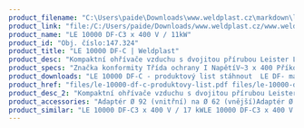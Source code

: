 ```yaml
---
product_filename: "C:\Users\paide\Downloads\www.weldplast.cz\markdown\le-10000-df-c200.md"
product_link: "file:/C:/Users/paide/Downloads/www.weldplast.cz/www.weldplast.cz/le-10000-df-c200"
product_name: "LE 10000 DF-C3 x 400 V / 11kW"
product_id: "Obj. číslo:147.324"
product_title: "LE 10000 DF-C | Weldplast"
product_desc: "Kompaktní ohřívače vzduchu s dvojitou přírubou Leister LE 5000 / 10000 DF jsou vhodné pro zabudování do systémů rozvodů vzduchu. Teplota vstupního vzduchu může být až 160 °C. Předehřátý vzduch lze znovu použít a ušetřit tak energii. Řada DF HT pro teploty vzduchu nad 600 °C a řada DF-C pro požadvky na bezemisní ohřevy.Kompaktní snadno integrovatelnéVhodné pro recyklaci vzduchuBez integrované výkonové elektronikyVolitelně výkonový regulátor DSE nebo teplotní regulátor KSR DIGITAL"
product_specs: "Značka konformity Třída ochrany I NapětíV~3 x 400 PříkonW11000 FrekvenceHz50 / 60 Max. teplota°C650 Průtok vzduchul/min400 Statický tlakPa1 Úroveň hlučnosti LpAdB< 70 Hmotnostkg39 Max. vstupní teplota vzduchu°C150"
product_downloads: "LE 10000 DF-C - produktový list stáhnout  LE DF- manuál SK stáhnout  LE DF - manuál CZ stáhnout  TECHNOLOGIE HORKÉHO VZDUCHU - katalog stáhnout  Přechod z LE na LHS stáhnout"
product_href: "files/le-10000-df-c-produktovy-list.pdf files/le-10000-df-c-produktovy-list.pdf files/le5000-10000-df-sk.pdf files/le5000-10000-df-sk.pdf files/le5000-10000-df-cz.pdf files/le5000-10000-df-cz.pdf files/katalog-ph-web.pdf files/katalog-ph-web.pdf files/prechod-z-le-na-lhs.pdf files/prechod-z-le-na-lhs.pdf"
product_desc_2: "Kompaktní ohřívače vzduchu s dvojitou přírubou Leister LE 5000 / 10000 DF jsou vhodné pro zabudování do systémů rozvodů vzduchu. Teplota vstupního vzduchu může být až 160 °C. Předehřátý vzduch lze znovu použít a ušetřit tak energii. Řada DF HT pro teploty vzduchu nad 600 °C a řada DF-C pro požadvky na bezemisní ohřevy.Kompaktní snadno integrovatelnéVhodné pro recyklaci vzduchuBez integrované výkonové elektronikyVolitelně výkonový regulátor DSE nebo teplotní regulátor KSR DIGITAL"
product_accessories: "Adaptér Ø 92 (vnitřní) na Ø 62 (vnější)Adaptér Ø 90 (vnitřní) na Ø 60 (vnější)Příruba LE 10000 DF (Ø 121.5/89.5 mm x 3 mm) výstupPříruba LE 10000 DF (Ø 93 mm) výstupPříruba LE 10000 DF (Ø 91 mm) vstupPodložka klingerit HT 10000 DF vstupPodložka klingerit HT 5000 DF výstup LE 10000 DF-C3 x 400 V / 17 kWLE 10000 DF-C3 x 400 V / 11kWLE 10000 DF-C3 x 400 V / 5.5 kWLE 10 000 DF3 x 400 V / 17 kW bez elektronikyLE 10 000 DF3 x 400 V / 5.5 kW bez elektronikyLE 10 000 DF3 x 400 V / 11 kW"
product_similar: "LE 10000 DF-C3 x 400 V / 17 kWLE 10000 DF-C3 x 400 V / 11kWLE 10000 DF-C3 x 400 V / 5.5 kWLE 10 000 DF3 x 400 V / 17 kW bez elektronikyLE 10 000 DF3 x 400 V / 5.5 kW bez elektronikyLE 10 000 DF3 x 400 V / 11 kW"
---
```

